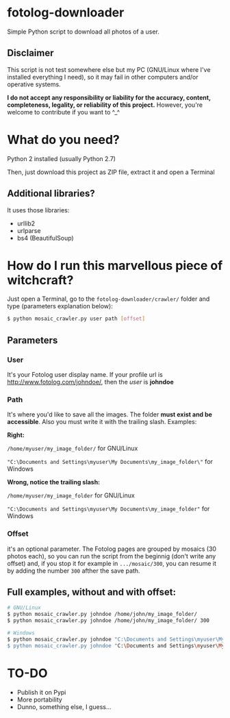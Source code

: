 # fotolog-downloader
Simple Python script to download all photos of a user.

## Disclaimer
This script is not test somewhere else but my PC (GNU/Linux where I've installed everything I need), so it may fail in other computers and/or operative systems.

**I do not accept any responsibility or liability for the accuracy, content, completeness, legality, or reliability of this project.** However, you're welcome to contribute if you want to ^_^

# What do you need?
Python 2 installed (usually Python 2.7)

Then, just download this project as ZIP file, extract it and open a Terminal

## Additional libraries?
It uses those libraries:

- urllib2
- urlparse
- bs4 (BeautifulSoup)

# How do I run this marvellous piece of witchcraft?
Just open a Terminal, go to the `fotolog-downloader/crawler/` folder and type (parameters explanation below):

```bash
$ python mosaic_crawler.py user path [offset]
```

## Parameters

### User
It's your Fotolog user display name. If your profile url is http://www.fotolog.com/johndoe/, then the *user* is **johndoe**

### Path
It's where you'd like to save all the images. The folder **must exist and be accessible**. Also you must write it with the trailing slash. Examples:

**Right:**

`/home/myuser/my_image_folder/` for GNU/Linux

`"C:\Documents and Settings\myuser\My Documents\my_image_folder\"` for Windows


**Wrong, notice the trailing slash:**

`/home/myuser/my_image_folder` for GNU/Linux

`"C:\Documents and Settings\myuser\My Documents\my_image_folder"` for Windows

### Offset
it's an optional parameter. The Fotolog pages are grouped by mosaics (30 photos each), so you can run the script from the beginnig (don't write any offset) and, if you stop it for example in `.../mosaic/300`, you can resume it by adding the number `300` afther the save path.

## Full examples, without and with offset:

```bash
# GNU/Linux
$ python mosaic_crawler.py johndoe /home/john/my_image_folder/
$ python mosaic_crawler.py johndoe /home/john/my_image_folder/ 300
```
```bash
# Windows
$ python mosaic_crawler.py johndoe "C:\Documents and Settings\myuser\My Documents\my_image_folder\"
$ python mosaic_crawler.py johndoe "C:\Documents and Settings\myuser\My Documents\my_image_folder\" 300
```

# TO-DO

- Publish it on Pypi
- More portability
- Dunno, something else, I guess...
